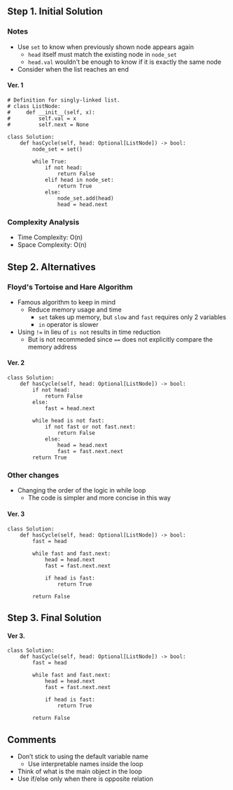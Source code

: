 ## Step 1. Initial Solution
### Notes
- Use `set` to know when previously shown node appears again
  - `head` itself must match the existing node in `node_set`
  - `head.val` wouldn't be enough to know if it is exactly the same node  
- Consider when the list reaches an end

#### Ver. 1
```Python3
# Definition for singly-linked list.
# class ListNode:
#     def __init__(self, x):
#         self.val = x
#         self.next = None

class Solution:
    def hasCycle(self, head: Optional[ListNode]) -> bool:
        node_set = set()
        
        while True:
            if not head:
                return False
            elif head in node_set:
                return True
            else:
                node_set.add(head)
                head = head.next
```
### Complexity Analysis
- Time Complexity: O(n)
- Space Complexity: O(n)

## Step 2. Alternatives
### Floyd's Tortoise and Hare Algorithm
- Famous algorithm to keep in mind
  - Reduce memory usage and time
    - `set` takes up memory, but `slow` and `fast` requires only 2 variables
    - `in` operator is slower
- Using `!=` in lieu of `is not` results in time reduction
  - But is not recommeded since `==` does not explicitly compare the memory address
 
#### Ver. 2
```Python3
class Solution:
    def hasCycle(self, head: Optional[ListNode]) -> bool:
        if not head:
            return False
        else:
            fast = head.next

        while head is not fast:
            if not fast or not fast.next:
                return False
            else:
                head = head.next
                fast = fast.next.next
        return True
```

### Other changes
- Changing the order of the logic in while loop
  - The code is simpler and more concise in this way

#### Ver. 3
```Python3
class Solution:
    def hasCycle(self, head: Optional[ListNode]) -> bool:
        fast = head

        while fast and fast.next:
            head = head.next
            fast = fast.next.next

            if head is fast:
                return True
    
        return False
```

## Step 3. Final Solution
#### Ver 3.
```Python3
class Solution:
    def hasCycle(self, head: Optional[ListNode]) -> bool:
        fast = head

        while fast and fast.next:
            head = head.next
            fast = fast.next.next

            if head is fast:
                return True
    
        return False
```

## Comments
- Don’t stick to using the default variable name
    - Use interpretable names inside the loop
- Think of what is the main object in the loop
- Use if/else only when there is opposite relation
